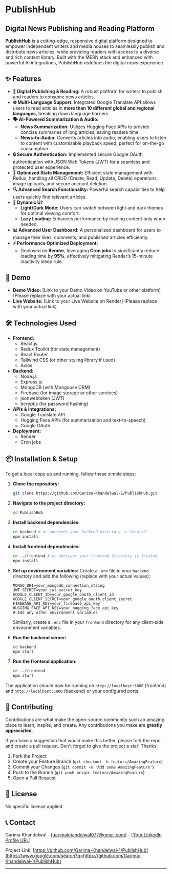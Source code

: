 # PublishHub

## Digital News Publishing and Reading Platform

**PublishHub** is a cutting-edge, responsive digital platform designed to empower independent writers and media houses to seamlessly publish and distribute news articles, while providing readers with access to a diverse and rich content library. Built with the MERN stack and enhanced with powerful AI integrations, PublishHub redefines the digital news experience.

## ✨ Features

  * **📰 Digital Publishing & Reading:** A robust platform for writers to publish and readers to consume news articles.
  * **🌐 Multi-Language Support:** Integrated Google Translate API allows users to read articles in **more than 10 different global and regional languages**, breaking down language barriers.
  * **🗣️ AI-Powered Summarization & Audio:**
      * **News Summarization:** Utilizes Hugging Face APIs to provide concise summaries of long articles, saving readers time.
      * **News-to-Audio:** Converts articles into audio, enabling users to listen to content with customizable playback speed, perfect for on-the-go consumption.
  * **🔒 Secure Authentication:** Implemented secure Google OAuth authentication with JSON Web Tokens (JWT) for a seamless and protected user experience.
  * **🔄 Optimized State Management:** Efficient state management with Redux, handling all CRUD (Create, Read, Update, Delete) operations, image uploads, and secure account deletion.
  * **🔍 Advanced Search Functionality:** Powerful search capabilities to help users quickly find relevant articles.
  * **🎨 Dynamic UI:**
      * **Light/Dark Mode:** Users can switch between light and dark themes for optimal viewing comfort.
      * **Lazy Loading:** Enhances performance by loading content only when needed.
  * **📊 Advanced User Dashboard:** A personalized dashboard for users to manage their likes, comments, and published articles efficiently.
  * **⚡ Performance Optimized Deployment:**
      * Deployed on **Render**, leveraging **Cron jobs** to significantly reduce loading time by **95%**, effectively mitigating Render’s 15-minute inactivity sleep rule.

## 🚀 Demo

  * **Demo Video:** [Link to your Demo Video on YouTube or other platform] (Please replace with your actual link)
  * **Live Website:** [Link to your Live Website on Render] (Please replace with your actual link)

## 🛠️ Technologies Used

  * **Frontend:**
      * React.js
      * Redux Toolkit (for state management)
      * React Router
      * Tailwind CSS (or other styling library if used)
      * Axios
  * **Backend:**
      * Node.js
      * Express.js
      * MongoDB (with Mongoose ORM)
      * Firebase (for image storage or other services)
      * jsonwebtoken (JWT)
      * bcryptjs (for password hashing)
  * **APIs & Integrations:**
      * Google Translate API
      * Hugging Face APIs (for summarization and text-to-speech)
      * Google OAuth
  * **Deployment:**
      * Render
      * Cron jobs

## 📦 Installation & Setup

To get a local copy up and running, follow these simple steps:

1.  **Clone the repository:**

    ```bash
    git clone https://github.com/Garima-Khandelwal-1/PublishHub.git
    ```

2.  **Navigate to the project directory:**

    ```bash
    cd PublishHub
    ```

3.  **Install backend dependencies:**

    ```bash
    cd backend # or wherever your backend directory is located
    npm install
    ```

4.  **Install frontend dependencies:**

    ```bash
    cd ../frontend # or wherever your frontend directory is located
    npm install
    ```

5.  **Set up environment variables:**
    Create a `.env` file in your `backend` directory and add the following (replace with your actual values):

    ```env
    MONGO_URI=your_mongodb_connection_string
    JWT_SECRET=your_jwt_secret_key
    GOOGLE_CLIENT_ID=your_google_oauth_client_id
    GOOGLE_CLIENT_SECRET=your_google_oauth_client_secret
    FIREBASE_API_KEY=your_firebase_api_key
    HUGGING_FACE_API_KEY=your_hugging_face_api_key
    # Add any other environment variables
    ```

    Similarly, create a `.env` file in your `frontend` directory for any client-side environment variables.

6.  **Run the backend server:**

    ```bash
    cd backend
    npm start
    ```

7.  **Run the frontend application:**

    ```bash
    cd ../frontend
    npm start
    ```

The application should now be running on `http://localhost:3000` (frontend) and `http://localhost:5000` (backend) or your configured ports.

## 🤝 Contributing

Contributions are what make the open-source community such an amazing place to learn, inspire, and create. Any contributions you make are **greatly appreciated**.

If you have a suggestion that would make this better, please fork the repo and create a pull request. Don't forget to give the project a star\! Thanks\!

1.  Fork the Project
2.  Create your Feature Branch (`git checkout -b feature/AmazingFeature`)
3.  Commit your Changes (`git commit -m 'Add some AmazingFeature'`)
4.  Push to the Branch (`git push origin feature/AmazingFeature`)
5.  Open a Pull Request

## 📄 License
No specific license applied

## 📞 Contact

Garima Khandelwal - [garimakhandelwal077@gmail.com] - [[Your LinkedIn Profile URL](https://www.linkedin.com/in/garima-khandelwal-4b3967269/)]

Project Link: [https://github.com/Garima-Khandelwal-1/PublishHub](https://www.google.com/search?q=https://github.com/Garima-Khandelwal-1/PublishHub)

-----
